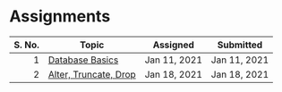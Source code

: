 # Assignments

| S. No. | Topic                                | Assigned     | Submitted    |
| -----: | ------------------------------------ | ------------ | ------------ |
|      1 | [Database Basics](01-11-2021/)       | Jan 11, 2021 | Jan 11, 2021 |
|      2 | [Alter, Truncate, Drop](01-18-2021/) | Jan 18, 2021 | Jan 18, 2021 |
